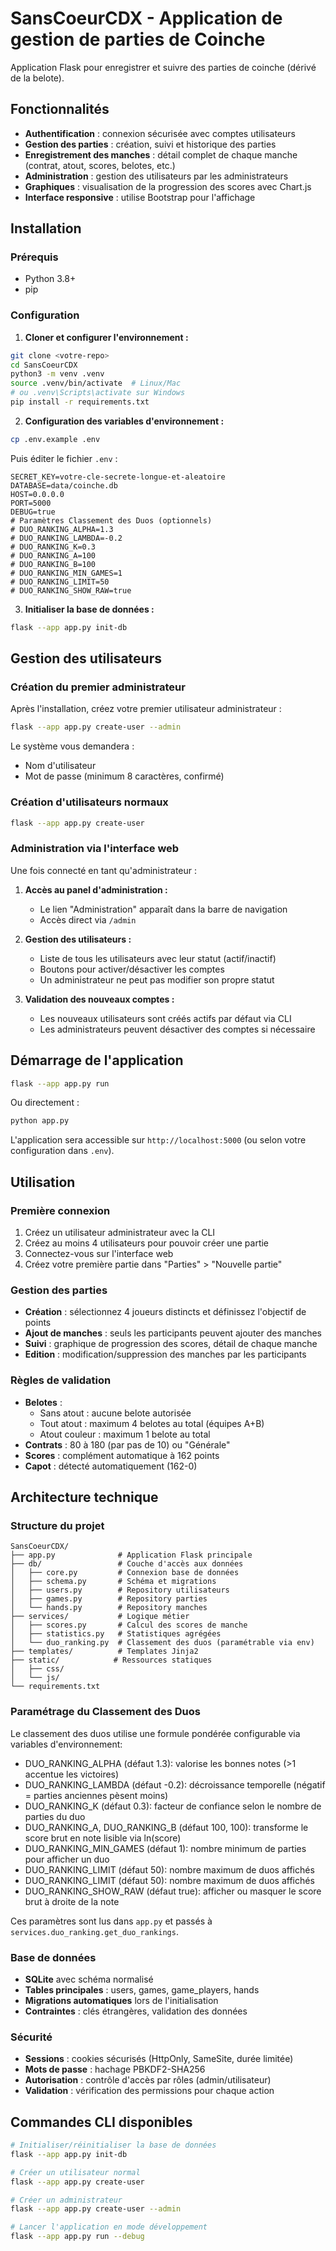 # SansCoeurCDX - Application de gestion de parties de Coinche

Application Flask pour enregistrer et suivre des parties de coinche (dérivé de la belote).

## Fonctionnalités

- **Authentification** : connexion sécurisée avec comptes utilisateurs
- **Gestion des parties** : création, suivi et historique des parties
- **Enregistrement des manches** : détail complet de chaque manche (contrat, atout, scores, belotes, etc.)
- **Administration** : gestion des utilisateurs par les administrateurs
- **Graphiques** : visualisation de la progression des scores avec Chart.js
- **Interface responsive** : utilise Bootstrap pour l'affichage

## Installation

### Prérequis
- Python 3.8+
- pip

### Configuration

1. **Cloner et configurer l'environnement :**
```bash
git clone <votre-repo>
cd SansCoeurCDX
python3 -m venv .venv
source .venv/bin/activate  # Linux/Mac
# ou .venv\Scripts\activate sur Windows
pip install -r requirements.txt
```

2. **Configuration des variables d'environnement :**
```bash
cp .env.example .env
```

Puis éditer le fichier `.env` :
```env
SECRET_KEY=votre-cle-secrete-longue-et-aleatoire
DATABASE=data/coinche.db
HOST=0.0.0.0
PORT=5000
DEBUG=true
# Paramètres Classement des Duos (optionnels)
# DUO_RANKING_ALPHA=1.3
# DUO_RANKING_LAMBDA=-0.2
# DUO_RANKING_K=0.3
# DUO_RANKING_A=100
# DUO_RANKING_B=100
# DUO_RANKING_MIN_GAMES=1
# DUO_RANKING_LIMIT=50
# DUO_RANKING_SHOW_RAW=true
```

3. **Initialiser la base de données :**
```bash
flask --app app.py init-db
```

## Gestion des utilisateurs

### Création du premier administrateur

Après l'installation, créez votre premier utilisateur administrateur :

```bash
flask --app app.py create-user --admin
```

Le système vous demandera :
- Nom d'utilisateur
- Mot de passe (minimum 8 caractères, confirmé)

### Création d'utilisateurs normaux

```bash
flask --app app.py create-user
```

### Administration via l'interface web

Une fois connecté en tant qu'administrateur :

1. **Accès au panel d'administration :**
   - Le lien "Administration" apparaît dans la barre de navigation
   - Accès direct via `/admin`

2. **Gestion des utilisateurs :**
   - Liste de tous les utilisateurs avec leur statut (actif/inactif)
   - Boutons pour activer/désactiver les comptes
   - Un administrateur ne peut pas modifier son propre statut

3. **Validation des nouveaux comptes :**
   - Les nouveaux utilisateurs sont créés actifs par défaut via CLI
   - Les administrateurs peuvent désactiver des comptes si nécessaire

## Démarrage de l'application

```bash
flask --app app.py run
```

Ou directement :
```bash
python app.py
```

L'application sera accessible sur `http://localhost:5000` (ou selon votre configuration dans `.env`).

## Utilisation

### Première connexion

1. Créez un utilisateur administrateur avec la CLI
2. Créez au moins 4 utilisateurs pour pouvoir créer une partie
3. Connectez-vous sur l'interface web
4. Créez votre première partie dans "Parties" > "Nouvelle partie"

### Gestion des parties

- **Création** : sélectionnez 4 joueurs distincts et définissez l'objectif de points
- **Ajout de manches** : seuls les participants peuvent ajouter des manches
- **Suivi** : graphique de progression des scores, détail de chaque manche
- **Edition** : modification/suppression des manches par les participants

### Règles de validation

- **Belotes** :
  - Sans atout : aucune belote autorisée
  - Tout atout : maximum 4 belotes au total (équipes A+B)
  - Atout couleur : maximum 1 belote au total
- **Contrats** : 80 à 180 (par pas de 10) ou "Générale"
- **Scores** : complément automatique à 162 points
- **Capot** : détecté automatiquement (162-0)

## Architecture technique

### Structure du projet
```
SansCoeurCDX/
├── app.py              # Application Flask principale
├── db/                 # Couche d'accès aux données
│   ├── core.py         # Connexion base de données
│   ├── schema.py       # Schéma et migrations
│   ├── users.py        # Repository utilisateurs
│   ├── games.py        # Repository parties
│   └── hands.py        # Repository manches
├── services/           # Logique métier
│   ├── scores.py       # Calcul des scores de manche
│   ├── statistics.py   # Statistiques agrégées
│   └── duo_ranking.py  # Classement des duos (paramétrable via env)
├── templates/          # Templates Jinja2
├── static/            # Ressources statiques
│   ├── css/
│   └── js/
└── requirements.txt
```

### Paramétrage du Classement des Duos

Le classement des duos utilise une formule pondérée configurable via variables d'environnement:

- DUO_RANKING_ALPHA (défaut 1.3): valorise les bonnes notes (>1 accentue les victoires)
- DUO_RANKING_LAMBDA (défaut -0.2): décroissance temporelle (négatif = parties anciennes pèsent moins)
- DUO_RANKING_K (défaut 0.3): facteur de confiance selon le nombre de parties du duo
- DUO_RANKING_A, DUO_RANKING_B (défaut 100, 100): transforme le score brut en note lisible via ln(score)
- DUO_RANKING_MIN_GAMES (défaut 1): nombre minimum de parties pour afficher un duo
- DUO_RANKING_LIMIT (défaut 50): nombre maximum de duos affichés
 - DUO_RANKING_LIMIT (défaut 50): nombre maximum de duos affichés
 - DUO_RANKING_SHOW_RAW (défaut true): afficher ou masquer le score brut à droite de la note

Ces paramètres sont lus dans `app.py` et passés à `services.duo_ranking.get_duo_rankings`.

### Base de données

- **SQLite** avec schéma normalisé
- **Tables principales** : users, games, game_players, hands
- **Migrations automatiques** lors de l'initialisation
- **Contraintes** : clés étrangères, validation des données

### Sécurité

- **Sessions** : cookies sécurisés (HttpOnly, SameSite, durée limitée)
- **Mots de passe** : hachage PBKDF2-SHA256
- **Autorisation** : contrôle d'accès par rôles (admin/utilisateur)
- **Validation** : vérification des permissions pour chaque action

## Commandes CLI disponibles

```bash
# Initialiser/réinitialiser la base de données
flask --app app.py init-db

# Créer un utilisateur normal
flask --app app.py create-user

# Créer un administrateur
flask --app app.py create-user --admin

# Lancer l'application en mode développement
flask --app app.py run --debug

